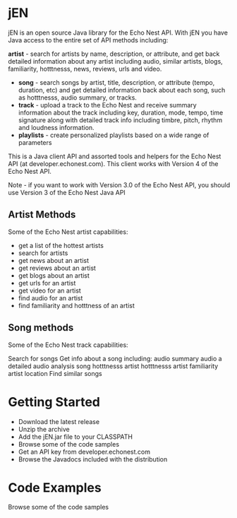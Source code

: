 # jEN 

jEN is an open source Java library for the Echo Nest API. With jEN you have Java
access to the entire set of API methods including:

 **artist** - search for artists by name, description, or attribute, and get
  back detailed information about any artist including audio, similar artists,
  blogs, familiarity, hotttnesss, news, reviews, urls and video.
* **song** - search songs by artist, title, description, or attribute (tempo,
  duration, etc) and get detailed information back about each song, such as
  hotttnesss, audio summary, or tracks.
* **track** - upload a track to the Echo Nest and receive summary information
  about the track including key, duration, mode, tempo, time signature along
  with detailed track info including timbre, pitch, rhythm and loudness
  information.
* **playlists** - create personalized playlists based on a wide range of parameters


This is a Java client API and assorted tools and helpers for the Echo Nest API (at developer.echonest.com). This
client works with Version 4 of the Echo Nest API.

Note - if you want to work with Version 3.0 of the Echo Nest API, you should use Version 3 of the Echo Nest Java
API


## Artist Methods
Some of the Echo Nest artist capabilities:

 * get a list of the hottest artists
 * search for artists
 * get news about an artist
 * get reviews about an artist
 * get blogs about an artist
 * get urls for an artist
 * get video for an artist
 * find audio for an artist
 * find familiarity and hotttness of an artist

## Song methods
Some of the Echo Nest track capabilities:

Search for songs
Get info about a song including:
audio summary
audio
a detailed audio analysis
song hotttnesss
artist hotttnesss
artist familiarity
artist location
Find similar songs

# Getting Started
 * Download the latest release
 * Unzip the archive
 * Add the jEN.jar file to your CLASSPATH
 * Browse some of the code samples
 * Get an API key from developer.echonest.com
 * Browse the Javadocs included with the distribution

# Code Examples
Browse some of the code samples
